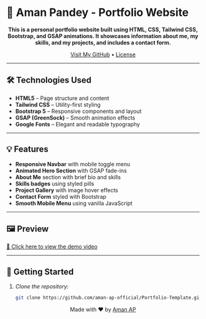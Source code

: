 # 🎨 Aman Pandey - Portfolio Website
<p align="center">
  <strong>This is a personal portfolio website built using HTML, CSS, Tailwind CSS, Bootstrap, and GSAP animations. It showcases information about me, my skills, and my projects, and includes a contact form.</strong>
</p>

<p align="center">
  <a href="https://github.com/aman-ap-official" target="_blank">Visit My GitHub</a> • <a href="https://github.com/aman-ap-official/Animation-in-html/blob/main/License">License</a>
</p>


---

## 🛠️ Technologies Used

- **HTML5** – Page structure and content
- **Tailwind CSS** – Utility-first styling
- **Bootstrap 5** – Responsive components and layout
- **GSAP (GreenSock)** – Smooth animation effects
- **Google Fonts** – Elegant and readable typography


---

## 💡 Features

- **Responsive Navbar** with mobile toggle menu
- **Animated Hero Section** with GSAP fade-ins
- **About Me** section with brief bio and skills
- **Skills badges** using styled pills
- **Project Gallery** with image hover effects
- **Contact Form** styled with Bootstrap
- **Smooth Mobile Menu** using vanilla JavaScript

---

## 🖼️ Preview

[🎥 Click here to view the demo video](https://github.com/user-attachments/assets/36f99f71-0cac-4106-82a8-4b363d0f9cca)



---

## 🚀 Getting Started

1. *Clone the repository*:
   ```bash
   git clone https://github.com/aman-ap-official/Portfolio-Template.git 
<p align="center">
  Made with ❤ by <a href="https://github.com/aman-ap-official">Aman AP</a>
</p>
